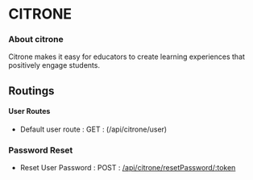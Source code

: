 # CITRONE

### About citrone
  Citrone makes it easy for educators to create learning experiences that positively engage students.

## Routings

#### User Routes

- Default user route : GET : (/api/citrone/user)



### Password Reset
- Reset User Password : POST : [/api/citrone/resetPassword/:token](/api/citrone/resetPassword/:token)
